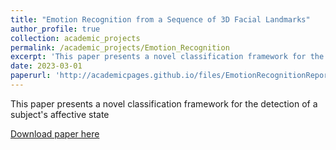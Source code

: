 ```yaml
---
title: "Emotion Recognition from a Sequence of 3D Facial Landmarks"
author_profile: true
collection: academic_projects
permalink: /academic_projects/Emotion_Recognition
excerpt: 'This paper presents a novel classification framework for the detection of a subject's affective state'
date: 2023-03-01
paperurl: 'http://academicpages.github.io/files/EmotionRecognitionReport.pdf'
---
```

This paper presents a novel classification framework for the detection of a subject's affective state

[Download paper here](http://academicpages.github.io/files/EmotionRecognitionReport.pdf)

<!-- Recommended citation: Your Name, You. (2009). "Paper Title Number 1." <i>Journal 1</i>. 1(1). -->
